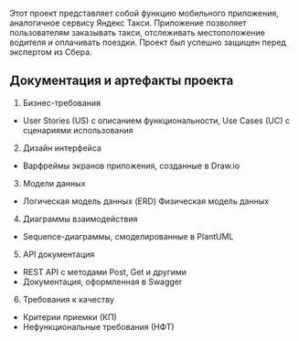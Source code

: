Этот проект представляет собой функцию мобильного приложения, аналогичное сервису Яндекс Такси. Приложение позволяет пользователям заказывать такси, отслеживать местоположение водителя и оплачивать поездки. Проект был успешно защищен перед экспертом из Сбера.

## Документация и артефакты проекта
1. Бизнес-требования
- User Stories (US) с описанием функциональности, Use Cases (UC) с сценариями использования
2. Дизайн интерфейса
- Варфреймы экранов приложения, созданные в Draw.io
3. Модели данных
- Логическая модель данных (ERD)   Физическая модель данных
4. Диаграммы взаимодействия
- Sequence-диаграммы, смоделированные в PlantUML
5. API документация
- REST API с методами Post, Get и другими
- Документация, оформленная в Swagger
6. Требования к качеству
- Критерии приемки (КП)
- Нефункциональные требования (НФТ)

